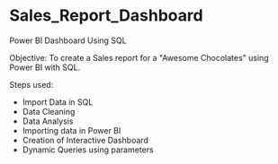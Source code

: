 # Sales_Report_Dashboard

Power BI Dashboard Using SQL

Objective: To create a Sales report for a "Awesome Chocolates" using Power BI with SQL.

Steps used:

- Import Data in SQL
- Data Cleaning
- Data Analysis
- Importing data in Power BI
- Creation of Interactive Dashboard
- Dynamic Queries using parameters
